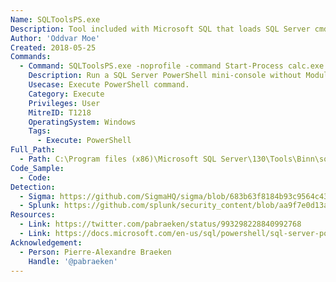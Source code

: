 ```yaml
---
Name: SQLToolsPS.exe
Description: Tool included with Microsoft SQL that loads SQL Server cmdlts. A replacement for sqlps.exe. Successor to sqlps.exe in SQL Server 2016+.
Author: 'Oddvar Moe'
Created: 2018-05-25
Commands:
  - Command: SQLToolsPS.exe -noprofile -command Start-Process calc.exe
    Description: Run a SQL Server PowerShell mini-console without Module and ScriptBlock Logging.
    Usecase: Execute PowerShell command.
    Category: Execute
    Privileges: User
    MitreID: T1218
    OperatingSystem: Windows
    Tags:
      - Execute: PowerShell
Full_Path:
  - Path: C:\Program files (x86)\Microsoft SQL Server\130\Tools\Binn\sqlps.exe
Code_Sample:
  - Code:
Detection:
  - Sigma: https://github.com/SigmaHQ/sigma/blob/683b63f8184b93c9564c4310d10c571cbe367e1e/rules/windows/process_creation/proc_creation_win_mssql_sqltoolsps_susp_execution.yml
  - Splunk: https://github.com/splunk/security_content/blob/aa9f7e0d13a61626c69367290ed1b7b71d1281fd/docs/_posts/2021-10-05-suspicious_copy_on_system32.md
Resources:
  - Link: https://twitter.com/pabraeken/status/993298228840992768
  - Link: https://docs.microsoft.com/en-us/sql/powershell/sql-server-powershell?view=sql-server-2017
Acknowledgement:
  - Person: Pierre-Alexandre Braeken
    Handle: '@pabraeken'
---
```

